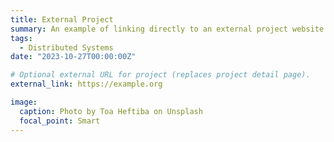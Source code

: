 ```yaml
---
title: External Project
summary: An example of linking directly to an external project website using `external_link`.
tags:
  - Distributed Systems
date: "2023-10-27T00:00:00Z"

# Optional external URL for project (replaces project detail page).
external_link: https://example.org

image:
  caption: Photo by Toa Heftiba on Unsplash
  focal_point: Smart
---
```

